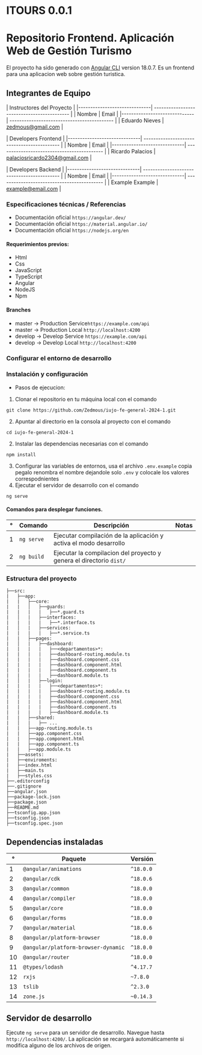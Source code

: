 
# ITOURS 0.0.1

# Repositorio Frontend. Aplicación Web de Gestión Turismo
El proyecto ha sido generado con [Angular CLI](https://github.com/angular/angular-cli) version 18.0.7.
Es un frontend para una aplicacion web sobre gestión turistica.


## Integrantes de Equipo

| Instructores del Proyecto                                                  |
|------------------------------| ------------------------------------------- |
| Nombre                       | Email                                       |
|------------------------------| ------------------------------------------- |
| Eduardo Nieves               | zedmous@gmail.com                           |


| Developers Frontend                                                        |
|------------------------------| ------------------------------------------- |
| Nombre                       | Email                                       |
|------------------------------| ------------------------------------------- |
| Ricardo Palacios             | palaciosricardo2304@gmail.com               |

| Developers Backend                                                         |
|------------------------------| ------------------------------------------- |
| Nombre                       | Email                                       |
|------------------------------| ------------------------------------------- |
| Example Example              | example@email.com                           |

### Especificaciones técnicas / Referencias

- Documentación oficial `https://angular.dev/` 
- Documentación oficial `https://material.angular.io/`
- Documentación oficial `https://nodejs.org/en`

#### Requerimientos previos:
- Html
- Css
- JavaScript
- TypeScript
- Angular
- NodeJS
- Npm

#### Branches

- master -> Production Service`https://example.com/api`
- master -> Production Local ```http://localhost:4200```
- develop -> Develop Service `https://example.com/api`
- develop -> Develop Local ```http://localhost:4200```

### Configurar el entorno de desarrollo

### Instalación y configuración
- Pasos de ejecucion:

1. Clonar el repositorio en tu máquina local con el comando 
```
git clone https://github.com/Zedmous/iujo-fe-general-2024-1.git
```
2. Apuntar al directorio en la consola al proyecto con el comando 
```
cd iujo-fe-general-2024-1
```
2. Instalar las dependencias necesarias con el comando 
```
npm install
```
3. Configurar las variables de entornos, usa el archivo `.env.example` 
copia pegalo renombra el nombre dejandole solo `.env` y colocale los valores correspodnientes
4. Ejecutar el servidor de desarrollo con el comando 
```
ng serve
```

#### Comandos para desplegar funciones.

| °   | Comando             | Descripción                                                            | Notas |
| --- | ------------------- | ---------------------------------------------------------------------- | ----- |
| 1   | `ng serve`          | Ejecutar compilación de la aplicación y activa el modo desarrollo      |       |
| 2   | `ng build`          | Ejecutar la compilacion del proyecto  y genera el directorio `dist/`   |       |

### Estructura del proyecto

```
├──src:
|   ├──app:
|   |   ├──core:
|   |   │   ├──guards:
|   |   |   |   ├──*.guard.ts
|   │   |   ├──interfaces:
|   |   |   |   ├──*.interface.ts
|   │   |   ├──services:
|   |   |   |   ├──*.service.ts
|   |   ├──pages:
|   │   |   ├──dashboard:
|   |   |   |   ├──<departamentos>*:
|   |   |   |   ├──dashboard-routing.module.ts
|   |   |   |   ├──dashboard.component.css
|   |   |   |   ├──dashboard.component.html
|   |   |   |   ├──dashboard.component.ts
|   |   |   |   ├──dashboard.module.ts
|   │   |   ├──login:
|   |   |   |   ├──<departamentos>*:
|   |   |   |   ├──dashboard-routing.module.ts
|   |   |   |   ├──dashboard.component.css
|   |   |   |   ├──dashboard.component.html
|   |   |   |   ├──dashboard.component.ts
|   |   |   |   ├──dashboard.module.ts
|   |   ├──shared:
|   │   |   ├── ...
|   |   ├──app-routing.module.ts
|   |   ├──app.component.css
|   |   ├──app.component.html
|   |   ├──app.component.ts
|   |   ├──app.module.ts
|   ├──assets:
|   ├──enviroments:
|   ├──index.html
|   ├──main.ts
|   ├──styles.css
├──.editorconfig
├──.gitignore
├──angular.json
├──package-lock.json
├──package.json
├──README.md
├──tsconfig.app.json
├──tsconfig.json
├──tsconfig.spec.json
```

## Dependencias instaladas
| °   | Paquete                            | Versión        |
| --- | ---------------------------------- | ---------------|
|  1  | `@angular/animations`              | `^18.0.0`      |
|  2  | `@angular/cdk`                     | `^18.0.6`      |
|  3  | `@angular/common`                  | `^18.0.0`      |
|  4  | `@angular/compiler`                | `^18.0.0`      |
|  5  | `@angular/core`                    | `^18.0.0`      |
|  6  | `@angular/forms`                   | `^18.0.0`      |
|  7  | `@angular/material`                | `^18.0.6`      |
|  8  | `@angular/platform-browser`        | `^18.0.0`      |
|  9  | `@angular/platform-browser-dynamic`| `^18.0.0`      |
| 10  | `@angular/router`                  | `^18.0.0`      |
| 11  | `@types/lodash`                    | `^4.17.7`      |
| 12  | `rxjs`                             | `~7.8.0`       |
| 13  | `tslib`                            | `^2.3.0`       |
| 14  | `zone.js`                          | `~0.14.3`      |



## Servidor de desarrollo

Ejecute `ng serve` para un servidor de desarrollo. Navegue hasta `http://localhost:4200/`. La aplicación se recargará automáticamente si modifica alguno de los archivos de origen.
